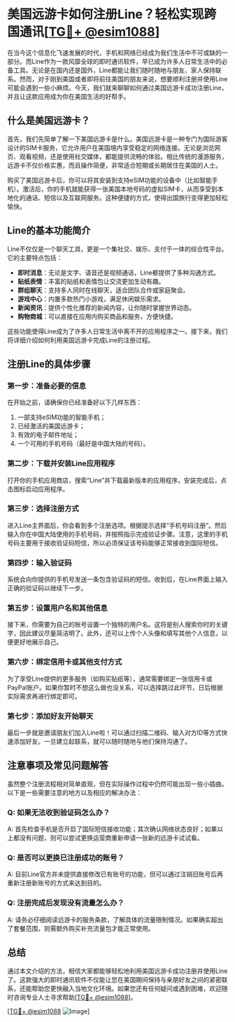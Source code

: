 # 美国远游卡如何注册Line？轻松实现跨国通讯[[TG💪+ @esim1088](https://t.me/s/esim1088)]

在当今这个信息化飞速发展的时代，手机和网络已经成为我们生活中不可或缺的一部分。而Line作为一款风靡全球的即时通讯软件，早已成为许多人日常生活中的必备工具。无论是在国内还是国外，Line都能让我们随时随地与朋友、家人保持联系。然而，对于刚到美国或者即将前往美国的朋友来说，想要顺利注册并使用Line可能会遇到一些小麻烦。今天，我们就来聊聊如何通过美国远游卡成功注册Line，并且让这款应用成为你在美国生活的好帮手。

## 什么是美国远游卡？

首先，我们先简单了解一下美国远游卡是什么。美国远游卡是一种专门为国际游客设计的SIM卡服务，它允许用户在美国境内享受稳定的网络连接。无论是浏览网页、观看视频，还是使用社交媒体，都能提供流畅的体验。相比传统的漫游服务，远游卡不仅价格实惠，而且操作简便，非常适合短期或长期居住在美国的人士。

购买了美国远游卡后，你可以将其安装到支持eSIM功能的设备中（比如智能手机）。激活后，你的手机就能获得一张美国本地号码的虚拟SIM卡，从而享受到本地化的通话、短信以及互联网服务。这种便捷的方式，使得出国旅行变得更加轻松愉快。

## Line的基本功能简介

Line不仅仅是一个聊天工具，更是一个集社交、娱乐、支付于一体的综合性平台。它的主要特点包括：

- **即时消息**：无论是文字、语音还是视频通话，Line都提供了多种沟通方式。
- **贴纸表情**：丰富的贴纸和表情包让交流更加生动有趣。
- **群组聊天**：支持多人同时在线聊天，适合团队合作或家庭聚会。
- **游戏中心**：内置多款热门小游戏，满足休闲娱乐需求。
- **新闻资讯**：提供个性化推荐的新闻内容，让你随时掌握世界动态。
- **购物商城**：可以直接在应用内购买商品和服务，方便快捷。

这些功能使得Line成为了许多人日常生活中离不开的应用程序之一。接下来，我们将详细介绍如何利用美国远游卡完成Line的注册过程。

## 注册Line的具体步骤

### 第一步：准备必要的信息

在开始之前，请确保你已经准备好以下几样东西：
1. 一部支持eSIM功能的智能手机；
2. 已经激活的美国远游卡；
3. 有效的电子邮件地址；
4. 一个可用的手机号码（最好是中国大陆的号码）。

### 第二步：下载并安装Line应用程序

打开你的手机应用商店，搜索“Line”并下载最新版本的应用程序。安装完成后，点击图标启动应用程序。

### 第三步：选择注册方式

进入Line主界面后，你会看到多个注册选项。根据提示选择“手机号码注册”。然后输入你在中国大陆使用的手机号码，并按照指示完成验证步骤。注意，这里的手机号码主要用于接收验证码短信，所以必须保证该号码能够正常接收到国际短信。

### 第四步：输入验证码

系统会向你提供的手机号发送一条包含验证码的短信。收到后，在Line界面上输入正确的验证码以继续下一步。

### 第五步：设置用户名和其他信息

接下来，你需要为自己的账号设置一个独特的用户名。这将是别人搜索你时的关键字，因此建议尽量简洁明了。此外，还可以上传个人头像和填写其他个人信息，以便更好地展示自己。

### 第六步：绑定信用卡或其他支付方式

为了享受Line提供的更多服务（如购买贴纸等），通常需要绑定一张信用卡或PayPal账户。如果你暂时不想这么做也没关系，可以选择跳过此环节，日后根据实际需求再进行绑定即可。

### 第七步：添加好友开始聊天

最后一步就是邀请朋友们加入Line啦！可以通过扫描二维码、输入对方ID等方式快速添加好友。一旦建立起联系，就可以随时随地与他们保持沟通了。

## 注意事项及常见问题解答

虽然整个注册流程相对简单直观，但在实际操作过程中仍然可能出现一些小插曲。以下是一些需要注意的地方以及相应的解决办法：

### Q: 如果无法收到验证码怎么办？
A: 首先检查手机是否开启了国际短信接收功能；其次确认网络状态良好；如果以上都没有问题，则可以尝试更换运营商重新申请一张新的远游卡试试看。

### Q: 是否可以更换已注册成功的账号？
A: 目前Line官方并未提供直接修改已有账号的功能，但可以通过注销旧账号后再重新注册新账号的方式来达到目的。

### Q: 注册完成后发现没有流量怎么办？
A: 请务必仔细阅读远游卡的服务条款，了解具体的流量限制情况。如果确实超出了套餐范围，则需额外购买补充流量包才能正常使用。

## 总结

通过本文介绍的方法，相信大家都能够轻松地利用美国远游卡成功注册并使用Line了。这款强大的即时通讯软件不仅能让您在美国期间保持与亲朋好友之间的紧密联系，还能帮助您更快融入当地文化环境。如果您还有任何疑问或遇到困难，欢迎随时咨询专业人士寻求帮助[[TG💪+ @esim1088](https://t.me/s/esim1088)]。

[[TG💪+ @esim1088](https://t.me/s/esim1088) ![Image](https://i.postimg.cc/4NQfJmqS/Snipaste-2025-05-13-00-14-12.png)]